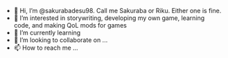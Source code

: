 - 👋 Hi, I’m @sakurabadesu98. Call me Sakuraba or Riku. Either one is fine.
- 👀 I’m interested in storywriting, developing my own game, learning code, and making QoL mods for games
- 🌱 I’m currently learning 
- 💞️ I’m looking to collaborate on ...
- 📫 How to reach me ...

<!---
sakurabadesu98/sakurabadesu98 is a ✨ special ✨ repository because its `README.md` (this file) appears on your GitHub profile.
You can click the Preview link to take a look at your changes.
--->
